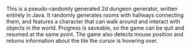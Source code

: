 This is a pseudo-randomly generated 2d dungeon generator, written entirely in Java. It randomly generates rooms with hallways connecting them, and features a character that can walk around and interact with objects in the world. Progress is saveable, so the game can be quit and resumed at the same point. The game also detects mouse position and returns information about the tile the cursor is hovering over.

